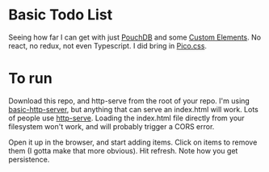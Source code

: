 # Basic Todo List

Seeing how far I can get with just [PouchDB](https://pouchdb.com/) and some [Custom Elements](https://developer.mozilla.org/en-US/docs/Web/API/Web_components/Using_custom_elements).  No react, no redux, not even Typescript. I did bring in [Pico.css](https://picocss.com/).

# To run

Download this repo, and http-serve from the root of your repo. I'm using [basic-http-server](https://github.com/brson/basic-http-server), but anything that can serve an index.html will work. Lots of people use [http-serve](https://www.npmjs.com/package/http-server).  Loading the index.html file directly from your filesystem won't work, and will probably trigger a CORS error.

Open it up in the browser, and start adding items. Click on items to remove them (I gotta make that more obvious). Hit refresh.  Note how you get persistence.
